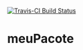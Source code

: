 [![Travis-CI Build Status](https://travis-ci.org/viabianna/meuPacote.svg?branch=master)](https://travis-ci.org/viabianna/meuPacote)

# meuPacote
